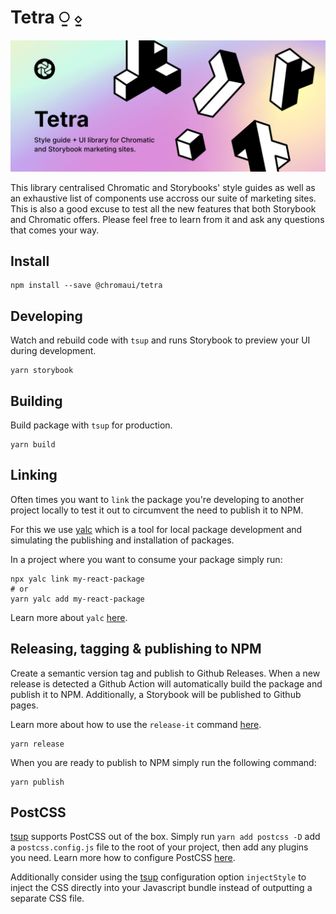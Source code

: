 # Tetra ⍜ ⍚

<img src="src/cover.jpg" />

This library centralised Chromatic and Storybooks' style guides as well as an exhaustive list of components use accross our suite of marketing sites. This is also a good excuse to test all the new features that both Storybook and Chromatic offers. Please feel free to learn from it and ask any questions that comes your way.

## Install

```console
npm install --save @chromaui/tetra
```

## Developing

Watch and rebuild code with `tsup` and runs Storybook to preview your UI during development.

```console
yarn storybook
```

## Building

Build package with `tsup` for production.

```console
yarn build
```

## Linking

Often times you want to `link` the package you're developing to another project locally to test it out to circumvent the need to publish it to NPM.

For this we use [yalc](https://github.com/wclr/yalc) which is a tool for local package development and simulating the publishing and installation of packages.

In a project where you want to consume your package simply run:

```console
npx yalc link my-react-package
# or
yarn yalc add my-react-package
```

Learn more about `yalc` [here](https://github.com/wclr/yalc).

## Releasing, tagging & publishing to NPM

Create a semantic version tag and publish to Github Releases. When a new release is detected a Github Action will automatically build the package and publish it to NPM. Additionally, a Storybook will be published to Github pages.

Learn more about how to use the `release-it` command [here](https://github.com/release-it/release-it).

```console
yarn release
```

When you are ready to publish to NPM simply run the following command:

```console
yarn publish
```

## PostCSS

[tsup](https://github.com/egoist/tsup) supports PostCSS out of the box. Simply run `yarn add postcss -D` add a `postcss.config.js` file to the root of your project, then add any plugins you need. Learn more how to configure PostCSS [here](https://tsup.egoist.dev/#css-support).

Additionally consider using the [tsup](https://github.com/egoist/tsup) configuration option `injectStyle` to inject the CSS directly into your Javascript bundle instead of outputting a separate CSS file.
